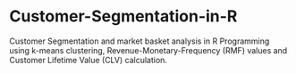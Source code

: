 # Customer-Segmentation-in-R
Customer Segmentation and market basket analysis in R Programming using k-means clustering, Revenue-Monetary-Frequency (RMF) values and Customer Lifetime Value (CLV) calculation.
